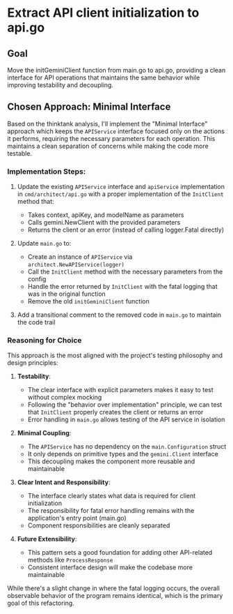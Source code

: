 # Extract API client initialization to api.go

## Goal
Move the initGeminiClient function from main.go to api.go, providing a clean interface for API operations that maintains the same behavior while improving testability and decoupling.

## Chosen Approach: Minimal Interface

Based on the thinktank analysis, I'll implement the "Minimal Interface" approach which keeps the `APIService` interface focused only on the actions it performs, requiring the necessary parameters for each operation. This maintains a clean separation of concerns while making the code more testable.

### Implementation Steps:

1. Update the existing `APIService` interface and `apiService` implementation in `cmd/architect/api.go` with a proper implementation of the `InitClient` method that:
   - Takes context, apiKey, and modelName as parameters
   - Calls gemini.NewClient with the provided parameters
   - Returns the client or an error (instead of calling logger.Fatal directly)

2. Update `main.go` to:
   - Create an instance of `APIService` via `architect.NewAPIService(logger)`
   - Call the `InitClient` method with the necessary parameters from the config
   - Handle the error returned by `InitClient` with the fatal logging that was in the original function
   - Remove the old `initGeminiClient` function

3. Add a transitional comment to the removed code in `main.go` to maintain the code trail

### Reasoning for Choice

This approach is the most aligned with the project's testing philosophy and design principles:

1. **Testability**: 
   - The clear interface with explicit parameters makes it easy to test without complex mocking
   - Following the "behavior over implementation" principle, we can test that `InitClient` properly creates the client or returns an error
   - Error handling in `main.go` allows testing of the API service in isolation

2. **Minimal Coupling**: 
   - The `APIService` has no dependency on the `main.Configuration` struct
   - It only depends on primitive types and the `gemini.Client` interface
   - This decoupling makes the component more reusable and maintainable

3. **Clear Intent and Responsibility**: 
   - The interface clearly states what data is required for client initialization
   - The responsibility for fatal error handling remains with the application's entry point (main.go)
   - Component responsibilities are cleanly separated

4. **Future Extensibility**:
   - This pattern sets a good foundation for adding other API-related methods like `ProcessResponse`
   - Consistent interface design will make the codebase more maintainable

While there's a slight change in where the fatal logging occurs, the overall observable behavior of the program remains identical, which is the primary goal of this refactoring.